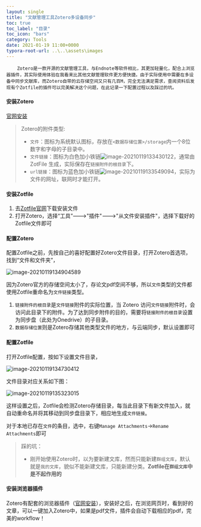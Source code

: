 ```yaml
---
layout: single
title: "文献管理工具Zotero多设备同步"
toc: true
toc_label: "目录"
toc_icon: "bars"
category: Tools
date: 2021-01-19 11:00+0000
typora-root-url: ..\..\assets\images
---
```


 		Zotero是一款开源的文献管理工具，与Endnote等软件相比，其更加轻量化，配合上浏览器插件，其实际使用体验在我看来比其他文献管理软件更方便快捷。由于实际使用中需要在多设备中同步文献库，而Zotero自带的云存储空间又只有几百M，完全无法满足需求，查阅资料后发现有个Zotfile的插件可以完美解决这个问题，在此记录一下配置过程以及踩过的坑。

#### 安装Zotero

[官网安装](https://www.zotero.org/)

> Zotero的附件类型:
>
> - `文件`：图标为系统默认图标，存放在`<数据存储位置>/storage`内一个8位数字和字母的子目录中。
> - `文件链接`：图标为白色加小铁链![image-20210119133430122](/image-20210119133430122.png)，通常由 ZotFile 生成，实际保存在`链接附件的根目录`下。
> - `url链接`：图标为蓝色加小铁链![image-20210119133549094](/image-20210119133549094.png)，实际为文件的网址，联网时才能打开。

#### 安装Zotfile

1. 去[Zotfile官网](http://zotfile.com/)下载安装文件
2. 打开Zotero，选择“工具”--->"插件"--->"从文件安装插件"，选择下载好的Zotfile文件即可



#### 配置Zotero

配置Zotfile之前，先按自己的喜好配置好Zotero文件目录，打开Zotero首选项，找到“文件和文件夹”，

![image-20210119134904589](/image-20210119134904589.png)

因为Zotero官方的存储空间太小了，存论文pdf空间不够，所以`文件`类型的文件都使用Zotfile重命名为`文件链接`类型。

1. `链接附件的根目录`是`文件链接`附件的实际位置，当 Zotero 访问`文件链接`附件时，会访问此目录下的附件。为了达到同步附件的目的，需要将`链接附件的根目录`设置为同步盘（此处为Onedrive）的子目录。
2. `数据存储位置`则是Zotero存储其他类型文件的地方，与云端同步，默认设置即可



#### 配置Zotfile

打开Zotfile配置，按如下设置文件目录，

![image-20210119134730412](/image-20210119134730412.png)

文件目录对应关系如下图：

![image-20210119135323015](/image-20210119135323015.png)

这样设置之后，Zotfile会检测Zotero存储目录，每当此目录下有新文件加入，就自动重命名并将其移动到同步盘目录下，相应地生成`文件链接`。

对于本地已存在`文件`的条目，选中，右键`Manage Attachments`→`Rename Attachments`即可

> 踩的坑：
>
> - 刚开始使用Zotero时，以为要新建文库，然而只能新建`群组文库`，默认就是`我的文库`，貌似不能新建文库，只能新建分类。**Zotfile在`群组文库`中是不起作用的**



#### 安装浏览器插件

Zotero有配套的浏览器插件（[官网安装](https://www.zotero.org/download/)），安装好之后，在浏览网页时，看到好的文章，可以一键加入Zotero中，如果是pdf文件，插件会自动下载相应的pdf，完美的workflow！

